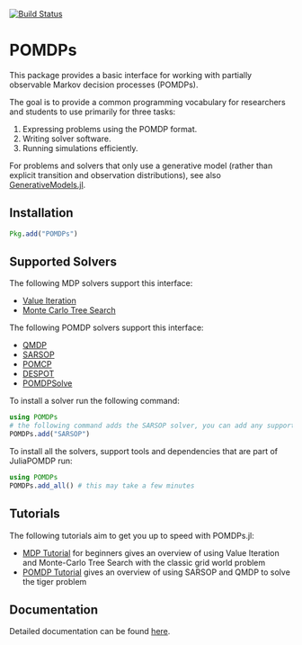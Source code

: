 [![Build Status](https://travis-ci.org/JuliaPOMDP/POMDPs.jl.svg?branch=master)](https://travis-ci.org/JuliaPOMDP/POMDPs.jl)

# POMDPs

This package provides a basic interface for working with partially observable Markov decision processes (POMDPs).

The goal is to provide a common programming vocabulary for researchers and students to use primarily for three tasks:

1. Expressing problems using the POMDP format. 
2. Writing solver software.
3. Running simulations efficiently.

For problems and solvers that only use a generative model (rather than explicit transition and observation distributions), see also [GenerativeModels.jl](https://github.com/JuliaPOMDP/GenerativeModels.jl).

## Installation
```julia
Pkg.add("POMDPs")
```

## Supported Solvers

The following MDP solvers support this interface:
* [Value Iteration](https://github.com/JuliaPOMDP/DiscreteValueIteration.jl)
* [Monte Carlo Tree Search](https://github.com/JuliaPOMDP/MCTS.jl)

The following POMDP solvers support this interface:
* [QMDP](https://github.com/JuliaPOMDP/QMDP.jl)
* [SARSOP](https://github.com/JuliaPOMDP/SARSOP.jl)
* [POMCP](https://github.com/JuliaPOMDP/POMCP.jl)
* [DESPOT](https://github.com/JuliaPOMDP/DESPOT.jl)
* [POMDPSolve](https://github.com/JuliaPOMDP/POMDPSolve.jl)

To install a solver run the following command:
```julia
using POMDPs
# the following command adds the SARSOP solver, you can add any supported solver this way
POMDPs.add("SARSOP") 
```

To install all the solvers, support tools and dependencies that are part of JuliaPOMDP run:
```julia
using POMDPs
POMDPs.add_all() # this may take a few minutes
```

## Tutorials

The following tutorials aim to get you up to speed with POMDPs.jl:
* [MDP Tutorial](http://nbviewer.ipython.org/github/sisl/POMDPs.jl/blob/master/examples/GridWorld.ipynb) for beginners
  gives an overview of using Value Iteration and Monte-Carlo Tree Search with the classic grid world problem
* [POMDP Tutorial](http://nbviewer.ipython.org/github/sisl/POMDPs.jl/blob/master/examples/Tiger.ipynb) gives an overview
  of using SARSOP and QMDP to solve the tiger problem


## Documentation

Detailed documentation can be found [here](http://juliapomdp.github.io/POMDPs.jl/latest/).

